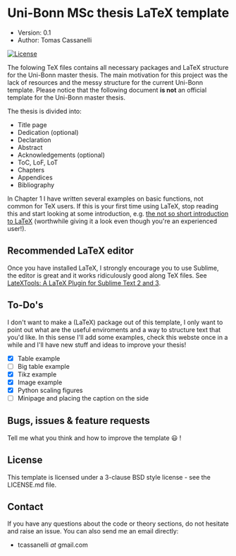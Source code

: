 # Uni-Bonn MSc thesis LaTeX template

* Version: 0.1
* Author: Tomas Cassanelli

[![License](https://img.shields.io/badge/License-BSD%203--Clause-blue.svg)](https://opensource.org/licenses/BSD-3-Clause)

The folowing TeX files contains all necessary packages and LaTeX structure for the Uni-Bonn master thesis. The main motivation for this project was the lack of resources and the messy structure for the current Uni-Bonn template. Please notice that the following document **is not** an official template for the Uni-Bonn master thesis.

The thesis is divided into:

* Title page
* Dedication (optional)
* Declaration
* Abstract
* Acknowledgements (optional)
* ToC, LoF, LoT
* Chapters
* Appendices
* Bibliography

In Chapter 1 I have written several examples on basic functions, not common for TeX users. If this is your first time using LaTeX, stop reading this and start looking at some introduction, e.g. [the not so short introduction to LaTeX](https://ctan.org/tex-archive/info/lshort/english/?lang=en) (worthwhile giving it a look even though you're an experienced user!).


## Recommended LaTeX editor

Once you have installed LaTeX, I strongly encourage you to use Sublime, the editor is great and it works ridiculously good along TeX files. See [LateXTools: A LaTeX Plugin for Sublime Text 2 and 3](https://latextools.readthedocs.io).

## To-Do's
I don't want to make a (LaTeX) package out of this template, I only want to point out what are the useful enviroments and a way to structure text that you'd like. In this sense I'll add some examples, check this webste once in a while and I'll have new stuff and ideas to improve your thesis!

- [x] Table example
- [ ] Big table example
- [x] Tikz example
- [x] Image example
- [x] Python scaling figures
- [ ] Minipage and placing the caption on the side

## Bugs, issues & feature requests

Tell me what you think and how to improve the template :smiley: !

## License

This template is licensed under a 3-clause BSD style license - see the LICENSE.md file.

## Contact

If you have any questions about the code or theory sections, do not hesitate and raise an issue. You can also send me an email directly:

* tcassanelli _at_ gmail.com
